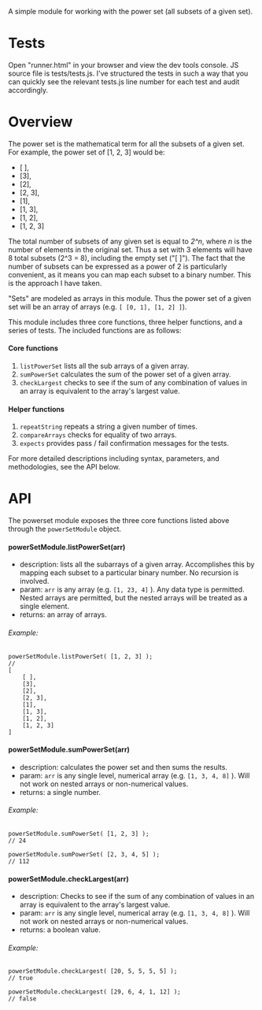 A simple module for working with the power set (all subsets of a given set).

# Tests
Open "runner.html" in your browser and view the dev tools console. JS source file is tests/tests.js.  I've structured the tests in such a way that you can quickly see the relevant tests.js line number for each test and audit accordingly.

# Overview
The power set is the mathematical term for all the subsets of a given set. For example, the power set of [1, 2, 3] would be:
+ [ ],
+ [3],
+ [2],
+ [2, 3],
+ [1],
+ [1, 3],
+ [1, 2],
+ [1, 2, 3]

The total number of subsets of any given set is equal to *2^n*, where *n* is the number of elements in the original set.  Thus a set with 3 elements will have 8 total subsets (2^3 = 8), including the empty set ("[ ]").  The fact that the number of subsets can be expressed as a power of 2 is particularly convenient, as it means you can map each subset to a binary number.  This is the approach I have taken.      

"Sets" are modeled as arrays in this module.  Thus the power set of a given set will be an array of arrays (e.g. `[ [0, 1], [1, 2] ]`).    

This module includes three core functions, three helper functions, and a series of tests.  The included functions are as follows:

#### Core functions

1. `listPowerSet` lists all the sub arrays of a given array.
1. `sumPowerSet` calculates the sum of the power set of a given array.
1. `checkLargest` checks to see if the sum of any combination of values in an array is equivalent to the array's largest value.

#### Helper functions
1. `repeatString` repeats a string a given number of times.
1. `compareArrays` checks for equality of two arrays.
1. `expects` provides pass / fail confirmation messages for the tests.

For more detailed descriptions including syntax, parameters, and methodologies, see the API below.

# API

The powerset module exposes the three core functions listed above through the `powerSetModule` object.

#### powerSetModule.listPowerSet(arr)

+ description: lists all the subarrays of a given array.  Accomplishes this by mapping each subset to a particular binary number.  No recursion is involved.
+ param: `arr` is any array (e.g. `[1, 23, 4]` ).  Any data type is permitted.  Nested arrays are permitted, but the nested arrays will be treated as a single element.    
+ returns: an array of arrays.

###### Example:
	
```
powerSetModule.listPowerSet( [1, 2, 3] );
//
[
	[ ],
	[3],
	[2],
	[2, 3],
	[1],
	[1, 3],
	[1, 2],
	[1, 2, 3]
]
```
#### powerSetModule.sumPowerSet(arr)

+ description: calculates the power set and then sums the results.
+ param: `arr` is any single level, numerical array (e.g. `[1, 3, 4, 8]` ).  Will not work on nested arrays or non-numerical values.
+ returns: a single number.

###### Example: 

```
powerSetModule.sumPowerSet( [1, 2, 3] );
// 24 

powerSetModule.sumPowerSet( [2, 3, 4, 5] );
// 112

```

#### powerSetModule.checkLargest(arr)

+ description: Checks to see if the sum of any combination of values in an array is equivalent to the array's largest value.
+ param: `arr` is any single level, numerical array (e.g. `[1, 3, 4, 8]` ).  Will not work on nested arrays or non-numerical values.
+ returns: a boolean value.

###### Example:

```
powerSetModule.checkLargest( [20, 5, 5, 5, 5] );
// true

powerSetModule.checkLargest( [29, 6, 4, 1, 12] );
// false

```



